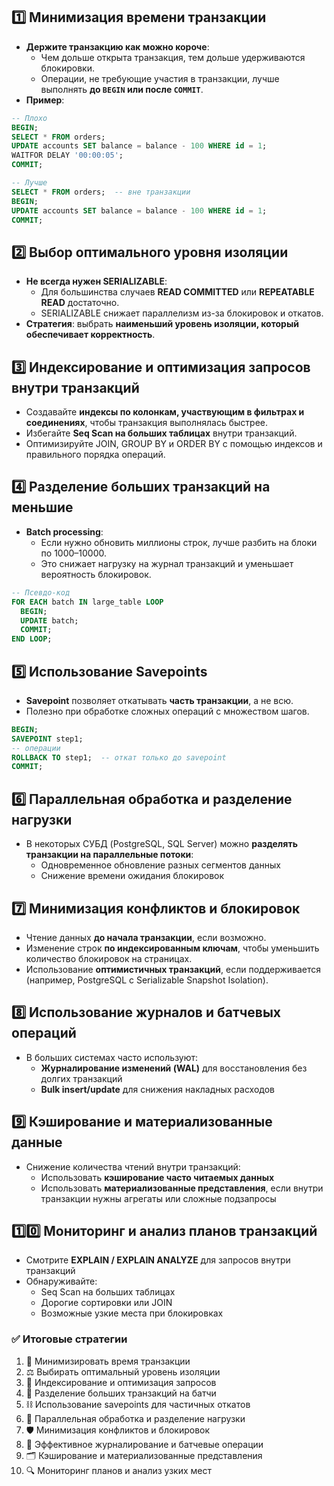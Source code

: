 ## 1️⃣ Минимизация времени транзакции
- **Держите транзакцию как можно короче**:
    - Чем дольше открыта транзакция, тем дольше удерживаются блокировки.
    - Операции, не требующие участия в транзакции, лучше выполнять **до `BEGIN` или после `COMMIT`**.
- **Пример**:
```sql
-- Плохо
BEGIN;
SELECT * FROM orders;
UPDATE accounts SET balance = balance - 100 WHERE id = 1;
WAITFOR DELAY '00:00:05';
COMMIT;

-- Лучше
SELECT * FROM orders;  -- вне транзакции
BEGIN;
UPDATE accounts SET balance = balance - 100 WHERE id = 1;
COMMIT;
```
## 2️⃣ Выбор оптимального уровня изоляции
- **Не всегда нужен SERIALIZABLE**:
    - Для большинства случаев **READ COMMITTED** или **REPEATABLE READ** достаточно.
    - SERIALIZABLE снижает параллелизм из-за блокировок и откатов.
- **Стратегия**: выбрать **наименьший уровень изоляции, который обеспечивает корректность**.
## 3️⃣ Индексирование и оптимизация запросов внутри транзакций
- Создавайте **индексы по колонкам, участвующим в фильтрах и соединениях**, чтобы транзакция выполнялась быстрее.
- Избегайте **Seq Scan на больших таблицах** внутри транзакций.
- Оптимизируйте JOIN, GROUP BY и ORDER BY с помощью индексов и правильного порядка операций.
## 4️⃣ Разделение больших транзакций на меньшие
- **Batch processing**:
    - Если нужно обновить миллионы строк, лучше разбить на блоки по 1000–10000.
    - Это снижает нагрузку на журнал транзакций и уменьшает вероятность блокировок.
```sql
-- Псевдо-код
FOR EACH batch IN large_table LOOP
  BEGIN;
  UPDATE batch;
  COMMIT;
END LOOP;
```
## 5️⃣ Использование Savepoints
- **Savepoint** позволяет откатывать **часть транзакции**, а не всю.
- Полезно при обработке сложных операций с множеством шагов.
```sql
BEGIN;
SAVEPOINT step1;
-- операции
ROLLBACK TO step1;  -- откат только до savepoint
COMMIT;
```
## 6️⃣ Параллельная обработка и разделение нагрузки
- В некоторых СУБД (PostgreSQL, SQL Server) можно **разделять транзакции на параллельные потоки**:
    - Одновременное обновление разных сегментов данных
    - Снижение времени ожидания блокировок
## 7️⃣ Минимизация конфликтов и блокировок
- Чтение данных **до начала транзакции**, если возможно.
- Изменение строк **по индексированным ключам**, чтобы уменьшить количество блокировок на страницах.
- Использование **оптимистичных транзакций**, если поддерживается (например, PostgreSQL с Serializable Snapshot Isolation).
## 8️⃣ Использование журналов и батчевых операций
- В больших системах часто используют:
    - **Журналирование изменений (WAL)** для восстановления без долгих транзакций
    - **Bulk insert/update** для снижения накладных расходов
## 9️⃣ Кэширование и материализованные данные
- Снижение количества чтений внутри транзакций:
    - Использовать **кэширование часто читаемых данных**
    - Использовать **материализованные представления**, если внутри транзакции нужны агрегаты или сложные подзапросы
## 1️⃣0️⃣ Мониторинг и анализ планов транзакций
- Смотрите **EXPLAIN / EXPLAIN ANALYZE** для запросов внутри транзакций
- Обнаруживайте:
    - Seq Scan на больших таблицах
    - Дорогие сортировки или JOIN
    - Возможные узкие места при блокировках
### ✅ Итоговые стратегии
1. 📏 Минимизировать время транзакции
2. ⚖ Выбирать оптимальный уровень изоляции
3. 🧩 Индексирование и оптимизация запросов
4. 🔀 Разделение больших транзакций на батчи
5. ⛓ Использование savepoints для частичных откатов
6. 🚀 Параллельная обработка и разделение нагрузки
7. 🛡 Минимизация конфликтов и блокировок
8. 💾 Эффективное журналирование и батчевые операции
9. 🗂 Кэширование и материализованные представления
10. 🔍 Мониторинг планов и анализ узких мест